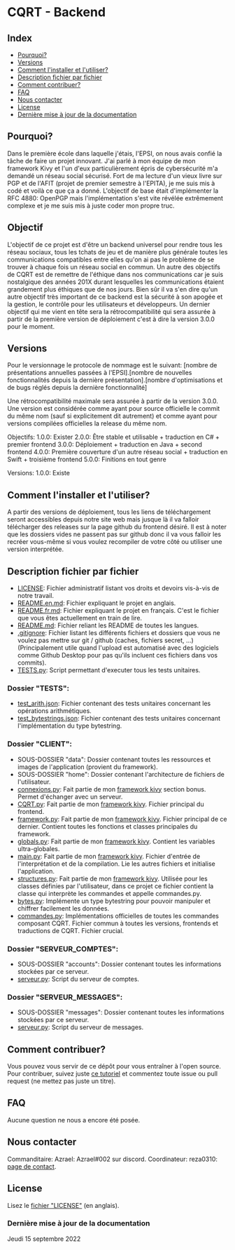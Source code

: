 # CQRT - Backend

## Index
- [Pourquoi?](https://github.com/reza0310/Appli_Kivy_7-CQRT/blob/main/README.fr.md#pourquoi)
- [Versions](https://github.com/reza0310/Appli_Kivy_7-CQRT/blob/main/README.fr.md#versions)
- [Comment l'installer et l'utiliser?](https://github.com/reza0310/Appli_Kivy_7-CQRT/blob/main/README.fr.md#comment-linstaller-et-lutiliser)
- [Description fichier par fichier](https://github.com/reza0310/Appli_Kivy_7-CQRT/blob/main/README.fr.md#description-fichier-par-fichier)
- [Comment contribuer?](https://github.com/reza0310/Appli_Kivy_7-CQRT/blob/main/README.fr.md#comment-contribuer)
- [FAQ](https://github.com/reza0310/Appli_Kivy_7-CQRT/blob/main/README.fr.md#faq)
- [Nous contacter](https://github.com/reza0310/Appli_Kivy_7-CQRT/blob/main/README.fr.md#nous-contacter)
- [License](https://github.com/reza0310/Appli_Kivy_7-CQRT/blob/main/README.fr.md#license)
- [Dernière mise à jour de la documentation](https://github.com/reza0310/Appli_Kivy_7-CQRT/blob/main/README.fr.md#dernière-mise-à-jour-de-la-documentation)

## Pourquoi?
Dans le première école dans laquelle j'étais, l'EPSI, on nous avais confié la tâche de faire un projet innovant. J'ai parlé à mon équipe de mon framework Kivy et l'un d'eux particulièrement épris de cybersécurité m'a demandé un réseau social sécurisé. Fort de ma lecture d'un vieux livre sur PGP et de l'AFIT (projet de premier semestre à l'EPITA), je me suis mis à codé et voilà ce que ça a donné. L'objectif de base était d'implémenter la RFC 4880: OpenPGP mais l'implémentation s'est vite révélée extrêmement complexe et je me suis mis à juste coder mon propre truc.

## Objectif
L'objectif de ce projet est d'être un backend universel pour rendre tous les réseau sociaux, tous les tchats de jeu et de manière plus générale toutes les communications compatibles entre elles qu'on ai pas le problème de se trouver à chaque fois un réseau social en commun. Un autre des objectifs de CQRT est de remettre de l'éthique dans nos communications car je suis nostalgique des années 201X durant lesquelles les communications étaient grandement plus éthiques que de nos jours. Bien sûr il va s'en dire qu'un autre objectif très important de ce backend est la sécurité à son apogée et la gestion, le contrôle pour les utilisateurs et développeurs. Un dernier objectif qui me vient en tête sera la rétrocompatibilité qui sera assurée à partir de la première version de déploiement c'est à dire la version 3.0.0 pour le moment.

## Versions
Pour le versionnage le protocole de nommage est le suivant:
[nombre de présentations annuelles passées à l'EPSI].[nombre de nouvelles fonctionnalités depuis la dernière présentation].[nombre d'optimisations et de bugs réglés depuis la dernière fonctionnalité]

Une rétrocompatibilité maximale sera assurée à partir de la version 3.0.0.
Une version est considérée comme ayant pour source officielle le commit du même nom (sauf si explicitement dit autrement) et comme ayant pour versions compilées officielles la release du même nom.

Objectifs:
1.0.0: Exister
2.0.0: Être stable et utilisable + traduction en C# + premier frontend
3.0.0: Déploiement + traduction en Java + second frontend
4.0.0: Première couverture d'un autre réseau social + traduction en Swift + troisième frontend
5.0.0: Finitions en tout genre

Versions:
1.0.0: Existe

## Comment l'installer et l'utiliser?
A partir des versions de déploiement, tous les liens de téléchargement seront accessibles depuis notre site web mais jusque là il va falloir télécharger des releases sur la page github du frontend désiré.
Il est à noter que les dossiers vides ne passent pas sur github donc il va vous falloir les recréer vous-même si vous voulez recompiler de votre côté ou utiliser une version interprétée.

## Description fichier par fichier
- [LICENSE](https://github.com/reza0310/Appli_Kivy_7-CQRT/blob/main/LICENSE): Fichier administratif listant vos droits et devoirs vis-à-vis de notre travail.
- [README.en.md](https://github.com/reza0310/Appli_Kivy_7-CQRT/blob/main/README.en.md): Fichier expliquant le projet en anglais.
- [README.fr.md](https://github.com/reza0310/Appli_Kivy_7-CQRT/blob/main/README.fr.md): Fichier expliquant le projet en français. C'est le fichier que vous êtes actuellement en train de lire.
- [README.md](https://github.com/reza0310/Appli_Kivy_7-CQRT/blob/main/README.md): Fichier reliant les README de toutes les langues.
- [.gitignore](https://github.com/reza0310/Appli_Kivy_7-CQRT/blob/main/.gitignore): Fichier listant les différents fichiers et dossiers que vous ne voulez pas mettre sur git / github (caches, fichiers secret, ...) (Principalement utile quand l'upload est automatisé avec des logiciels comme Github Desktop pour pas qu'ils incluent ces fichiers dans vos commits).
- [TESTS.py](https://github.com/reza0310/Appli_Kivy_7-CQRT/blob/main/TESTS.py): Script permettant d'executer tous les tests unitaires.

### Dossier "TESTS":
- [test_arith.json](https://github.com/reza0310/Appli_Kivy_7-CQRT/blob/main/TESTS/test_arith.json): Fichier contenant des tests unitaires concernant les opérations arithmétiques.
- [test_bytestrings.json](https://github.com/reza0310/Appli_Kivy_7-CQRT/blob/main/TESTS/test_bytestrings.json): Fichier contenant des tests unitaires concernant l'implémentation du type bytestring.

### Dossier "CLIENT":
- SOUS-DOSSIER "data": Dossier contenant toutes les ressources et images de l'application (provient du framework).
- SOUS-DOSSIER "home": Dossier contenant l'architecture de fichiers de l'utilisateur.
- [connexions.py](https://github.com/reza0310/Appli_Kivy_7-CQRT/blob/main/CLIENT/connexions.py): Fait partie de mon [framework kivy](https://github.com/reza0310/Framework-Kivy) section bonus. Permet d'échanger avec un serveur.
- [CQRT.py](https://github.com/reza0310/Appli_Kivy_7-CQRT/blob/main/CLIENT/CQRT.py): Fait partie de mon [framework kivy](https://github.com/reza0310/Framework-Kivy). Fichier principal du frontend.
- [framework.py](https://github.com/reza0310/Appli_Kivy_7-CQRT/blob/main/CLIENT/framework.py): Fait partie de mon [framework kivy](https://github.com/reza0310/Framework-Kivy). Fichier principal de ce dernier. Contient toutes les fonctions et classes principales du framework.
- [globals.py](https://github.com/reza0310/Appli_Kivy_7-CQRT/blob/main/CLIENT/globals.py): Fait partie de mon [framework kivy](https://github.com/reza0310/Framework-Kivy). Contient les variables ultra-globales.
- [main.py](https://github.com/reza0310/Appli_Kivy_7-CQRT/blob/main/CLIENT/main.py): Fait partie de mon [framework kivy](https://github.com/reza0310/Framework-Kivy). Fichier d'entrée de l'interprétation et de la compilation. Lie les autres fichiers et initialise l'application.
- [structures.py](https://github.com/reza0310/Appli_Kivy_7-CQRT/blob/main/CLIENT/structures.py): Fait partie de mon [framework kivy](https://github.com/reza0310/Framework-Kivy). Utilisée pour les classes définies par l'utilisateur, dans ce projet ce fichier contient la classe qui interprète les commandes et appelle commandes.py.
- [bytes.py](https://github.com/reza0310/Appli_Kivy_7-CQRT/blob/main/CLIENT/bytes.py): Implémente un type bytestring pour pouvoir manipuler et chiffrer facilement les données.
- [commandes.py](https://github.com/reza0310/Appli_Kivy_7-CQRT/blob/main/CLIENT/commandes.py): Implémentations officielles de toutes les commandes composant CQRT. Fichier commun à toutes les versions, frontends et traductions de CQRT. Fichier crucial.

### Dossier "SERVEUR_COMPTES":
- SOUS-DOSSIER "accounts": Dossier contenant toutes les informations stockées par ce serveur.
- [serveur.py](https://github.com/reza0310/Appli_Kivy_7-CQRT/blob/main/SERVEUR_COMPTES/serveur.py): Script du serveur de comptes.

### Dossier "SERVEUR_MESSAGES":
- SOUS-DOSSIER "messages": Dossier contenant toutes les informations stockées par ce serveur.
- [serveur.py](https://github.com/reza0310/Appli_Kivy_7-CQRT/blob/main/SERVEUR_MESSAGES/serveur.py): Script du serveur de messages.

## Comment contribuer?
Vous pouvez vous servir de ce dépôt pour vous entraîner à l'open source. Pour contribuer, suivez juste [ce tutoriel](https://github.com/reza0310/Tutorials/blob/contribute/README.fr.md) et commentez toute issue ou pull request (ne mettez pas juste un titre).

## FAQ
Aucune question ne nous a encore été posée.

## Nous contacter
Commanditaire: Azrael: Azrael#002 sur discord.
Coordinateur: reza0310: [page de contact](https://github.com/reza0310#a-propos-de-mon-profil).

## License
Lisez le [fichier "LICENSE"](https://github.com/reza0310/Appli_Kivy_7-CQRT/blob/main/LICENSE) (en anglais).

### Dernière mise à jour de la documentation 
Jeudi 15 septembre 2022
